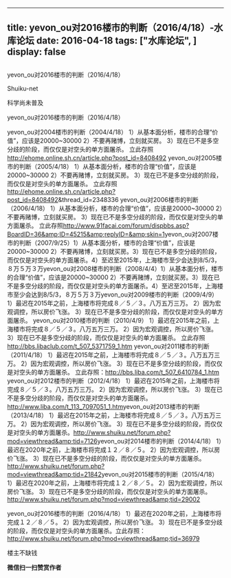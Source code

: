 
---
title:  yevon_ou对2016楼市的判断（2016/4/18）-水库论坛
date: 2016-04-18
tags: ["水库论坛", ]
display: false
---


## 



yevon_ou对2016楼市的判断（2016/4/18）




Shuiku-net




科学尚未普及


yevon_ou对2016楼市的判断（2016/4/18）



yevon_ou对2004楼市的判断（2004/4/18） 1）从基本面分析，楼市的合理“价值”，应该是20000~30000 2）不要再赌博，立刻就买房。 3）现在已不是多空分歧的阶段，而仅仅是对空头的单方面屠杀。 立此存照<a target="_blank">http://ehome.online.sh.cn/article.php?post_id=8408492</a> yevon_ou对2005楼市的判断（2005/4/18） 1）从基本面分析，楼市的合理“价值”，应该是20000~30000 2）不要再赌博，立刻就买房。 3）现在已不是多空分歧的阶段，而仅仅是对空头的单方面屠杀。 立此存照<a target="_blank">http://ehome.online.sh.cn/article.php?post_id=8408492</a>&amp;thread_id=2348336 yevon_ou对2006楼市的判断（2006/4/18） 1）从基本面分析，楼市的合理“价值”，应该是20000~30000 2）不要再赌博，立刻就买房。 3）现在已不是多空分歧的阶段，而仅仅是对空头的单方面屠杀。 立此存照<a target="_blank">http://www.91facai.com/forum/dispbbs.asp?BoardID=36&amp;ID=45215&amp;replyID=&amp;skin=1</a>yevon_ou对2007楼市的判断（2007/9/25）1）从基本面分析，楼市的合理“价值”，应该是20000~30000 2）不要再赌博，立刻就买房。3）现在已不是多空分歧的阶段，而仅仅是对空头的单方面屠杀。4）至迟至2015年，上海楼市至少会达到8/5/3，８万５万３万yevon_ou对2008楼市的判断（2008/4/4）1）从基本面分析，楼市的合理“价值”，应该是20000~30000 2）不要再赌博，立刻就买房。3）现在已不是多空分歧的阶段，而仅仅是对空头的单方面屠杀。4）至迟至2015年，上海楼市至少会达到8/5/3，８万５万３万yevon_ou对2009楼市的判断（2009/4/9） 1）最迟在2015年之前，上海楼市将完成８／５／３。八万五万三万。 2）因为宏观调控，所以房价飞涨。 3）现在已不是多空分歧的阶段，而仅仅是对空头的单方面屠杀。 yevon_ou对2010楼市的判断（2010/4/9） 1）最迟在2015年之前，上海楼市将完成８／５／３。八万五万三万。 2）因为宏观调控，所以房价飞涨。 3）现在已不是多空分歧的阶段，而仅仅是对空头的单方面屠杀。 立此存照<a target="_blank">http://bbs.libaclub.com/t_507_5371759_1.htm</a> yevon_ou对2011楼市的判断（2011/4/18） 1）最迟在2015年之前，上海楼市将完成８／５／３。八万五万三万。 2）因为宏观调控，所以房价飞涨。 3）现在已不是多空分歧的阶段，而仅仅是对空头的单方面屠杀。 立此存照：<a target="_blank">http://bbs.liba.com/t_507_6410784_1.htm</a> yevon_ou对2012楼市的判断（2012/4/18） 1）最迟在2015年之前，上海楼市将完成８／５／３。八万五万三万。 2）因为宏观调控，所以房价飞涨。 3）现在已不是多空分歧的阶段，而仅仅是对空头的单方面屠杀。<a target="_blank">http://www.liba.com/t_113_7097051_1.htm</a>yevon_ou对2013楼市的判断（2013/4/18） 1）最迟在2015年之前，上海楼市将完成８／５／３。八万五万三万。 2）因为宏观调控，所以房价飞涨。 3）现在已不是多空分歧的阶段，而仅仅是对空头的单方面屠杀。<a target="_blank">http://www.shuiku.net/forum.php?mod=viewthread&amp;tid=7126</a>yevon_ou对2014楼市的判断（2014/4/18） 1）最迟在2020年之前，上海楼市将完成１２／８／５。 2）因为宏观调控，所以房价飞涨。 3）现在已不是多空分歧的阶段，而仅仅是对空头的单方面屠杀。<a target="_blank">http://www.shuiku.net/forum.php?mod=viewthread&amp;tid=21842</a>yevon_ou对2015楼市的判断（2015/4/18） 1）最迟在2020年之前，上海楼市将完成１２／８／５。 2）因为宏观调控，所以房价飞涨。 3）现在已不是多空分歧的阶段，而仅仅是对空头的单方面屠杀。<a target="_blank">http://www.shuiku.net/forum.php?mod=viewthread&amp;tid=29002</a>





yevon_ou对2016楼市的判断（2016/4/18）&nbsp;1）最迟在2020年之前，上海楼市将完成１２／８／５。&nbsp;2）因为宏观调控，所以房价飞涨。&nbsp;3）现在已不是多空分歧的阶段，而仅仅是对空头的单方面屠杀。立此存照：http://www.shuiku.net/forum.php?mod=viewthread&amp;tid=36979





楼主不缺钱


**微信扫一扫赞赏作者**














